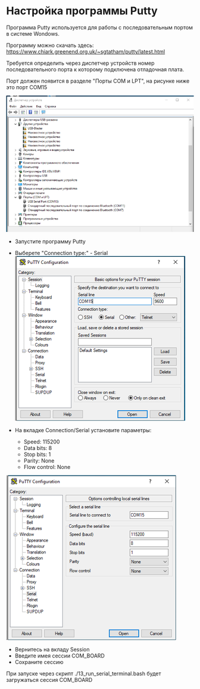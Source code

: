 # Настройка программы Putty

Программа Putty используется для работы с последовательным портом в системе Wondows.

Программу можно скачать здесь: https://www.chiark.greenend.org.uk/~sgtatham/putty/latest.html

Требуется определить через диспетчер устройств номер последовательного порта к которому подключена отладочная плата.

Порт должен появится в разделе "Порты COM и LPT", на рисунке ниже это порт COM15

![](./putty_1.png)

* Запустите программу Putty
* Выберете "Connection type:" - Serial
![](./putty_2.png)

* На вкладке Connection/Serial установите параметры:
    * Speed: 115200
    * Data bits: 8
    * Stop bits: 1
    * Parity: None
    * Flow control: None

![](./putty_3.png)

* Вернитесь на вкладу Session
* Введите имея сессии COM_BOARD
* Сохраните сессию

При запуске через скрипт ./13_run_serial_terminal.bash будет загружаться сессия COM_BOARD

